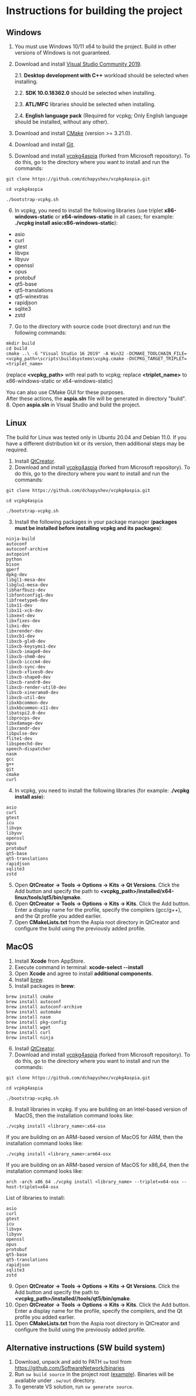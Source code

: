 Instructions for building the project
=====================================

Windows
-------
1. You must use Windows 10/11 x64 to build the project. Build in other versions of Windows is not guaranteed.
2. Download and install [Visual Studio Community 2019](https://www.visualstudio.com/downloads).

   2.1. **Desktop development with C++** workload should be selected when installing.

   2.2. **SDK 10.0.18362.0** should be selected when installing.

   2.3. **ATL/MFC** libraries should be selected when installing.

   2.4. **English language pack** (Required for vcpkg; Only English language should be installed, without any other).

3. Download and install [CMake](https://cmake.org/download) (version >= 3.21.0).
4. Download and install [Git](https://git-scm.com/downloads).
5. Download and install [vcpkg4aspia](https://github.com/dchapyshev/vcpkg4aspia) (forked from Microsoft repository). To do this, go to the directory where you want to install and run the commands:
```
git clone https://github.com/dchapyshev/vcpkg4aspia.git

cd vcpkg4aspia

./bootstrap-vcpkg.sh
```
6. In vcpkg, you need to install the following libraries (use triplet **x86-windows-static** or **x64-windows-static** in all cases; for example: **./vcpkg install asio:x86-windows-static**):
* asio
* curl
* gtest
* libvpx
* libyuv
* openssl
* opus
* protobuf
* qt5-base
* qt5-translations
* qt5-winextras
* rapidjson
* sqlite3
* zstd
7. Go to the directory with source code (root directory) and run the following commands:
```
mkdir build
cd build
cmake ..\ -G "Visual Studio 16 2019" -A Win32 -DCMAKE_TOOLCHAIN_FILE=<vcpkg_path>\scripts\buildsystems\vcpkg.cmake -DVCPKG_TARGET_TRIPLET=<triplet_name>
```
(replace **<vcpkg_path>** with real path to vcpkg; replace **<triplet_name>** to x86-windows-static or x64-windows-static)

You can also use CMake GUI for these purposes.
<br/>After these actions, the **aspia.sln** file will be generated in directory "build".
8. Open **aspia.sln** in Visual Studio and build the project.

Linux
-----
The build for Linux was tested only in Ubuntu 20.04 and Debian 11.0. If you have a different distribution kit or its version, then additional steps may be required.
1. Install [QtCreator](https://download.qt.io/official_releases/online_installers/).
2. Download and install [vcpkg4aspia](https://github.com/dchapyshev/vcpkg4aspia) (forked from Microsoft repository). To do this, go to the directory where you want to install and run the commands:
```
git clone https://github.com/dchapyshev/vcpkg4aspia.git

cd vcpkg4aspia

./bootstrap-vcpkg.sh
```
3. Install the following packages in your package manager (**packages must be installed before installing vcpkg and its packages**):
```
ninja-build
autoconf
autoconf-archive
autopoint
python
bison
gperf
dpkg-dev
libgl1-mesa-dev
libglu1-mesa-dev
libharfbuzz-dev
libfontconfig1-dev
libfreetype6-dev
libx11-dev
libx11-xcb-dev
libxext-dev
libxfixes-dev
libxi-dev
libxrender-dev
libxcb1-dev
libxcb-glx0-dev
libxcb-keysyms1-dev
libxcb-image0-dev
libxcb-shm0-dev
libxcb-icccm4-dev
libxcb-sync-dev
libxcb-xfixes0-dev
libxcb-shape0-dev
libxcb-randr0-dev
libxcb-render-util0-dev
libxcb-xinerama0-dev
libxcb-util-dev
libxkbcommon-dev
libxkbcommon-x11-dev
libatspi2.0-dev
libprocps-dev
libxdamage-dev
libxrandr-dev
libpulse-dev
flite1-dev
libspeechd-dev
speech-dispatcher
nasm
gcc
g++
git
cmake
curl
```
4. In vcpkg, you need to install the following libraries (for example: **./vcpkg install asio**):
```
asio
curl
gtest
icu
libvpx
libyuv
openssl
opus
protobuf
qt5-base
qt5-translations
rapidjson
sqlite3
zstd
```
5. Open **QtCreator -> Tools -> Options -> Kits -> Qt Versions**. Click the Add button and specify the path to **<vcpkg_path>/installed/x64-linux/tools/qt5/bin/qmake**.
6. Open **QtCreator -> Tools -> Options -> Kits -> Kits**. Click the Add button. Enter a display name for the profile, specify the compilers (gcc/g++), and the Qt profile you added earlier.
7. Open **CMakeLists.txt** from the Aspia root directory in QtCreator and configure the build using the previously added profile.

MacOS
-----
1. Install **Xcode** from AppStore.
2. Execute command in terminal: **xcode-select --install**
3. Open **Xcode** and agree to install **additional components**.
4. Install [brew](https://brew.sh).
5. Install packages in **brew**:
```
brew install cmake
brew install autoconf
brew install autoconf-archive
brew install automake
brew install nasm
brew install pkg-config
brew install wget
brew install curl
brew install ninja
```
6. Install [QtCreator](https://download.qt.io/official_releases/online_installers/).
7. Download and install [vcpkg4aspia](https://github.com/dchapyshev/vcpkg4aspia) (forked from Microsoft repository). To do this, go to the directory where you want to install and run the commands:
```
git clone https://github.com/dchapyshev/vcpkg4aspia.git

cd vcpkg4aspia

./bootstrap-vcpkg.sh
```
8. Install libraries in vcpkg.
If you are building on an Intel-based version of MacOS, then the installation command looks like:
```
./vcpkg install <library_name>:x64-osx
```
If you are building on an ARM-based version of MacOS for ARM, then the installation command looks like:
```
./vcpkg install <library_name>:arm64-osx
```
If you are building on an ARM-based version of MacOS for x86_64, then the installation command looks like:
```
arch -arch x86_64 ./vcpkg install <library_name> --triplet=x64-osx --host-triplet=x64-osx
```
List of libraries to install:
```
asio
curl
gtest
icu
libvpx
libyuv
openssl
opus
protobuf
qt5-base
qt5-translations
rapidjson
sqlite3
zstd
```
9. Open **QtCreator -> Tools -> Options -> Kits -> Qt Versions**. Click the Add button and specify the path to **<vcpkg_path>/installed/<arch>/tools/qt5/bin/qmake**.
10. Open **QtCreator -> Tools -> Options -> Kits -> Kits**. Click the Add button. Enter a display name for the profile, specify the compilers, and the Qt profile you added earlier.
11. Open **CMakeLists.txt** from the Aspia root directory in QtCreator and configure the build using the previously added profile.

Alternative instructions (SW build system)
------------------------------------------
1. Download, unpack and add to PATH `sw` tool from https://github.com/SoftwareNetwork/binaries
2. Run `sw build source` in the project root ([example](https://github.com/dchapyshev/aspia/blob/master/.github/workflows/sw.yml)).
   Binaries will be available under `.sw/out` directory.
3. To generate VS solution, run `sw generate source`.
